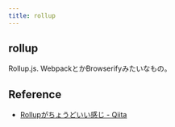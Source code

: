 ```yaml
---
title: rollup
---
```


## rollup
Rollup.js.
WebpackとかBrowserifyみたいなもの。

## Reference
* [Rollupがちょうどいい感じ - Qiita](http://qiita.com/cognitom/items/e3ac0da00241f427dad6)
